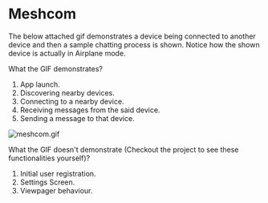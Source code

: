 # Meshcom

The below attached gif demonstrates a device being connected to another device and then a sample chatting process is shown.
Notice how the shown device is actually in Airplane mode.

What the GIF demonstrates?
1) App launch.
2) Discovering nearby devices.
3) Connecting to a nearby device.
4) Receiving messages from the said device.
5) Sending a message to that device.

<a><img src="https://s1.gifyu.com/images/meshcom.gif" alt="meshcom.gif" border="0" /></a>


What the GIF doesn't demonstrate (Checkout the project to see these functionalities yourself)?
1) Initial user registration.
2) Settings Screen.
3) Viewpager behaviour.
